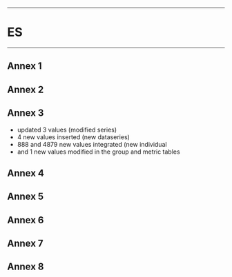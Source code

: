 -----------------------------------------------------------
# ES
-----------------------------------------------------------
## Annex 1


## Annex 2

## Annex 3
* updated 3 values (modified series)
* 4 new values inserted (new dataseries)
* 888 and 4879 new values integrated (new individual
*  and 1 new values modified in the group and metric tables


## Annex 4



## Annex 5


## Annex 6


## Annex 7

## Annex 8
